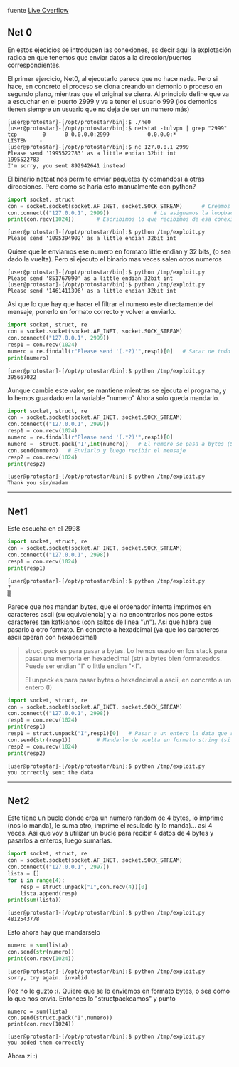 
fuente [Live Overflow](https://www.youtube.com/c/LiveOverflow/videos)


## Net 0 

En estos ejecicios se introducen las conexiones, es decir aqui la explotación radica en que tenemos que enviar datos a la direccion/puertos 
correspondientes.

El primer ejercicio, Net0, al ejecutarlo parece que no hace nada. Pero si hace, en concreto el proceso se clona creando un demonio o proceso en segundo
plano, mientras que el original se cierra. Al principio define que va a escuchar en el puerto 2999 y va a tener el usuario 999 (los demonios tienen 
siempre un usuario que no deja de ser un numero más)

```console
[user@protostar]-[/opt/protostar/bin]:$ ./ne0
[user@protostar]-[/opt/protostar/bin]:$ netstat -tulvpn | grep "2999"
tcp        0      0 0.0.0.0:2999            0.0.0.0:*               LISTEN    -  
[user@protostar]-[/opt/protostar/bin]:$ nc 127.0.0.1 2999
Please send '1995522783' as a little endian 32bit int
1995522783
I'm sorry, you sent 892942641 instead
```
El binario netcat nos permite enviar paquetes (y comandos) a otras direcciones. Pero como se haría esto manualmente con python?


```python
import socket, struct
con = socket.socket(socket.AF_INET, socket.SOCK_STREAM)      # Creamos un socket llamado "con" de tipo ipv4
con.connect(("127.0.0.1", 2999))              # Le asignamos la loopback y el puerto 2999 (el del binario)
print(con.recv(1024))       # Escribimos lo que recibimos de esa conexion.
```
```console
[user@protostar]-[/opt/protostar/bin]:$ python /tmp/exploit.py 
Please send '1095394902' as a little endian 32bit int
```
Quiere que le enviamos ese numero en formato little endian y 32 bits, (o sea dado la vuelta). Pero si ejecuto el binario mas veces salen otros numeros
```console
[user@protostar]-[/opt/protostar/bin]:$ python /tmp/exploit.py 
Please send '851767090' as a little endian 32bit int
[user@protostar]-[/opt/protostar/bin]:$ python /tmp/exploit.py 
Please send '1461411396' as a little endian 32bit int
```
Asi que lo que hay que hacer el filtrar el numero este directamente del mensaje, ponerlo en formato correcto y volver a enviarlo.
```python
import socket, struct, re
con = socket.socket(socket.AF_INET, socket.SOCK_STREAM)
con.connect(("127.0.0.1", 2999))
resp1 = con.recv(1024)
numero = re.findall(r"Please send '(.*?)'",resp1)[0]   # Sacar de todo el mensaje el numero en concreto (metiendolo en la variable "numero")
print(numero)
```
```console
[user@protostar]-[/opt/protostar/bin]:$ python /tmp/exploit.py 
395667022
```
Aunque cambie este valor, se mantiene mientras se ejecuta el programa, y lo hemos guardado en la variable "numero"
Ahora solo queda mandarlo.
```python
import socket, struct, re
con = socket.socket(socket.AF_INET, socket.SOCK_STREAM)
con.connect(("127.0.0.1", 2999))
resp1 = con.recv(1024)
numero = re.findall(r"Please send '(.*?)'",resp1)[0]
numero =  struct.pack('I',int(numero))   # El numero se pasa a bytes (Si se pasa como str da error)
con.send(numero)   # Enviarlo y luego recibir el mensaje
resp2 = con.recv(1024)
print(resp2)
```
```console
[user@protostar]-[/opt/protostar/bin]:$ python /tmp/exploit.py 
Thank you sir/madam
```

---------------------------------------------------------------

## Net1

Este escucha en el 2998
```python
import socket, struct, re
con = socket.socket(socket.AF_INET, socket.SOCK_STREAM)
con.connect(("127.0.0.1", 2998))
resp1 = con.recv(1024)
print(resp1)
```
```console
[user@protostar]-[/opt/protostar/bin]:$ python /tmp/exploit.py 
?
▒
```
Parece que nos mandan bytes, que el ordenador intenta imprirnos en caracteres ascii (su equivalencia) y al no encontrarlos nos pone estos caracteres tan kafkianos (con saltos de linea "\n"). Asi que habra que pasarlo a otro formato. En concreto a hexadcimal (ya que los caracteres ascii operan con hexadecimal)

> struct.pack es para pasar a bytes. Lo hemos usado en los stack para pasar una memoria en hexadecimal (str) a bytes bien formateados. Puede ser endian 
> "I" o little endian "<I". 
> 
> El unpack es para pasar bytes o hexadecimal a ascii, en concreto a un entero (I)

```python
import socket, struct, re
con = socket.socket(socket.AF_INET, socket.SOCK_STREAM)
con.connect(("127.0.0.1", 2998))
resp1 = con.recv(1024)
print(resp1)
resp1 = struct.unpack("I",resp1)[0]   # Pasar a un entero la data que recibimos (y que sea legible)
con.send(str(resp1))        # Mandarlo de vuelta en formato string (si no da error)
resp2 = con.recv(1024)
print(resp2)
```
```console
[user@protostar]-[/opt/protostar/bin]:$ python /tmp/exploit.py 
you correctly sent the data
```
---------------------------------------------------------------

## Net2

Este tiene un bucle donde crea un numero random de 4 bytes, lo imprime (nos lo manda), le suma otro, imprime el resulado (y lo manda)... asi 4 veces.
Asi que voy a utilizar un bucle para recibir 4 datos de 4 bytes y pasarlos a enteros, luego sumarlas.
```python
import socket, struct, re
con = socket.socket(socket.AF_INET, socket.SOCK_STREAM)
con.connect(("127.0.0.1", 2997))
lista = []
for i in range(4):
    resp = struct.unpack("I",con.recv(4))[0]
    lista.append(resp)
print(sum(lista))
```
```console
[user@protostar]-[/opt/protostar/bin]:$ python /tmp/exploit.py 
4812543778
```
Esto ahora hay que mandarselo
```python
numero = sum(lista)
con.send(str(numero))      
print(con.recv(1024))
```
```console
[user@protostar]-[/opt/protostar/bin]:$ python /tmp/exploit.py 
sorry, try again. invalid
```
Poz no le guzto :(. Quiere que se lo enviemos en formato bytes, o sea como lo que nos envia. Entonces lo "structpackeamos" y punto
```console
numero = sum(lista)
con.send(struct.pack("I",numero))
print(con.recv(1024))
```
```console
[user@protostar]-[/opt/protostar/bin]:$ python /tmp/exploit.py 
you added them correctly
```
Ahora zi :)







